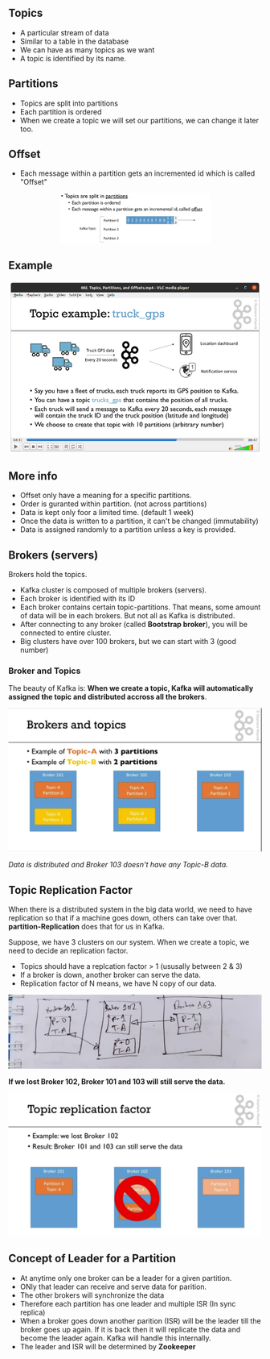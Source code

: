 ## Topics

* A particular stream of data
* Similar to a table in the database
* We can have as many topics as we want
* A topic is identified by its name.

## Partitions
* Topics are split into partitions
* Each partition is ordered
* When we create a topic we will set our partitions, we can change it later too. 

## Offset
* Each message within a partition gets an incremented id which is called "Offset"
<center>
<img src="offset.png" width = "300">
</center>

## Example
![topic_example](topic_example.png)

## More info

* Offset only have a meaning for a specific partitions.
* Order is guranted within partition. (not across partitions)
* Data is kept only foor a limited time. (default 1 week)
* Once the data is written to a partition, it can't be changed (immutability)
* Data is assigned randomly to a partition unless a key is provided.


## Brokers (servers)
Brokers hold the topics. 

* Kafka cluster is composed of multiple brokers (servers).
* Each broker is identified with its ID
* Each broker contains certain topic-partitions. That means, some amount of data will be in each brokers. But not all as Kafka is distributed. 
* After connecting to any broker (called **Bootstrap broker**), you will be connected to entire cluster.
* Big clusters have over 100 brokers, but we can start with 3 (good number)

### Broker and Topics
The beauty of Kafka is:
**When we create  a topic, Kafka will automatically assigned the topic and distributed accross all the brokers**. 

![ef](broker_topic-paritions.png)

*Data is distributed and Broker 103 doesn't have any Topic-B data.*

## Topic Replication Factor

When there is a distributed system in the big data world, we need to have replication so that if a machine goes down, others can take over that. **partition-Replication** does that for us in Kafka.

Suppose, we have 3 clusters on our system. When we create a topic, we need to decide an replication factor. 
* Topics should have a replcation factor > 1 (ususally between 2 & 3)
* If a broker is down, another broker can serve the data.
* Replication factor of N means, we have N copy of our data.

![kafka_replication](kafka_replication.jpeg)

**If we lost Broker 102, Broker 101 and 103 will still serve the data.**

![kafka_rpl_fail](kafka_replication_failure_case.png)


## Concept of Leader for a Partition

* At anytime only one broker can be a leader for a given partition.
* ONly that leader can receive and serve data for parition.
* The other brokers will synchronize the data
* Therefore each partition has one leader and multiple ISR (In sync replica)
* When a broker goes down another parition (ISR) will be the leader till the broker goes up again. If it is back then it will replicate the data and become the leader again. Kafka will handle this internally.
* The leader and ISR will be determined by **Zookeeper**